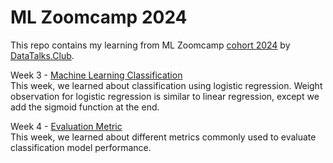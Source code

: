 # ML Zoomcamp 2024 

This repo contains my learning from ML Zoomcamp [cohort 2024](!https://github.com/DataTalksClub/machine-learning-zoomcamp/tree/master/cohorts/2024) by [DataTalks.Club](!https://datatalks.club/).

Week 3 - [Machine Learning Classification](<./03 - Classification/classification.ipynb>) 
<br>This week, we learned about classification using logistic regression. Weight observation for logistic regression is similar to linear regression, except we add the sigmoid function at the end.


Week 4 - [Evaluation Metric](<./04 - Evaluation/classification.ipynb>)
<br>This week, we learned about different metrics commonly used to evaluate classification model performance.